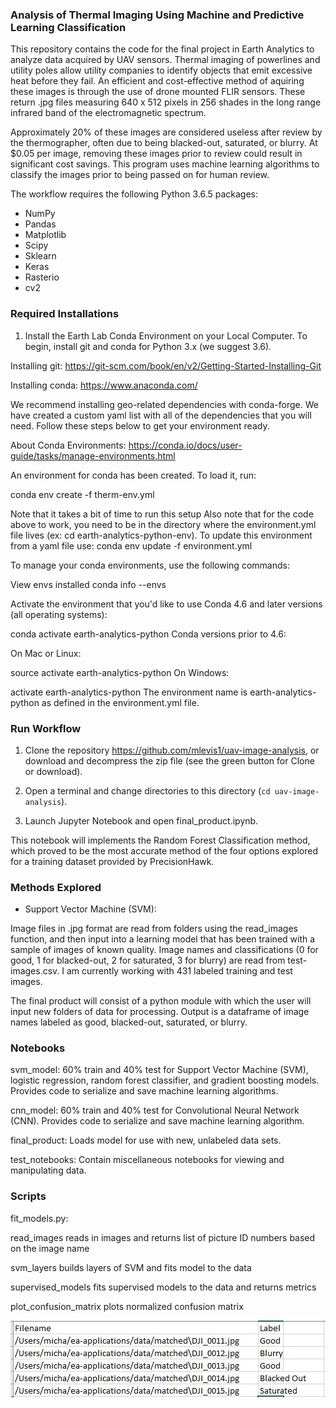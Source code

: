### Analysis of Thermal Imaging Using Machine and Predictive Learning Classification

This repository contains the code for the final project in Earth Analytics to analyze data acquired by UAV sensors. Thermal imaging of
powerlines and utility poles allow utility companies to identify objects that emit excessive heat before they fail. An efficient and cost-effective method of aquiring these images is through the use of drone mounted FLIR sensors. These return .jpg files measuring 640 x 512 pixels in 256 shades in the long range infrared band of the electromagnetic spectrum.

Approximately 20% of these images are considered useless after review by the thermographer, often due to being blacked-out, saturated, or blurry. At $0.05 per image, removing these images prior to review could result in significant cost savings. This program uses machine
learning algorithms to classify the images prior to being passed on for human review. 

The workflow requires the following Python 3.6.5 packages: 
* NumPy 
* Pandas  
* Matplotlib 
* Scipy 
* Sklearn 
* Keras
* Rasterio
* cv2

### Required Installations

1. Install the Earth Lab Conda Environment on your Local Computer.
To begin, install git and conda for Python 3.x (we suggest 3.6).

Installing git: https://git-scm.com/book/en/v2/Getting-Started-Installing-Git

Installing conda: https://www.anaconda.com/

We recommend installing geo-related dependencies with conda-forge. We have created a custom yaml list with all of the dependencies that you will need. Follow these steps below to get your environment ready.

About Conda Environments: https://conda.io/docs/user-guide/tasks/manage-environments.html

An environment for conda has been created. To load it, run:

conda env create -f therm-env.yml

Note that it takes a bit of time to run this setup
Also note that for the code above to work, you need to be in the directory where the environment.yml file lives (ex: cd earth-analytics-python-env).
To update this environment from a yaml file use: conda env update -f environment.yml

To manage your conda environments, use the following commands:

View envs installed
conda info --envs

Activate the environment that you'd like to use
Conda 4.6 and later versions (all operating systems):

conda activate earth-analytics-python
Conda versions prior to 4.6:

On Mac or Linux:

source activate earth-analytics-python
On Windows:

activate earth-analytics-python
The environment name is earth-analytics-python as defined in the environment.yml file.

### Run Workflow

1. Clone the repository https://github.com/mlevis1/uav-image-analysis, or download and decompress the zip file (see the green button for Clone or download). 

2. Open a terminal and change directories to this directory (`cd uav-image-analysis`).

3. Launch Jupyter Notebook and open final_product.ipynb.

This notebook will implements the Random Forest Classification method, which proved to be the most accurate method of the four options explored for a training dataset provided by PrecisionHawk. 

### Methods Explored 

* Support Vector Machine (SVM): 



Image files in .jpg format are read from folders using the read_images function, and then input into a learning model that has been
trained with a sample of images of known quality. Image names and classifications (0 for good, 1 for blacked-out, 2 for saturated, 3 for blurry) are read from test-images.csv. I am currently working with 431 labeled training and test images.

The final product will consist of a python module with which the user will input new folders of data for processing. Output is a dataframe of image names labeled as good, blacked-out, saturated, or blurry. 

### Notebooks

svm_model: 60% train and 40% test for Support Vector Machine (SVM), logistic regression, random forest classifier, and gradient boosting models. Provides code to serialize and save machine learning algorithms.

cnn_model: 60% train and 40% test for Convolutional Neural Network (CNN). Provides code to serialize and save machine learning algorithm.

final_product: Loads model for use with new, unlabeled data sets.

test_notebooks: Contain miscellaneous notebooks for viewing and manipulating data.

### Scripts

fit_models.py: 

read_images reads in images and returns list of picture ID numbers based on the image name

svm_layers builds layers of SVM and fits model to the data
              
supervised_models fits supervised models to the data and returns metrics
               
plot_confusion_matrix plots normalized confusion matrix

<img src="images/example.jpg">
